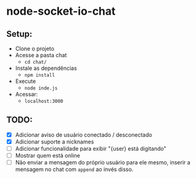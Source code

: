 # node-socket-io-chat

## Setup:
- Clone o projeto
- Acesse a pasta chat
  -  `cd chat/`
- Instale as dependências
  - `npm install`
- Execute
  - `node inde.js`
- Acessar:
  - `localhost:3000`

## TODO:
- [x] Adicionar aviso de usuário conectado / desconectado
- [x] Adicionar suporte a nicknames
- [ ] Adicionar funcionalidade para exibir "{user} está digitando"
- [ ] Mostrar quem está online
- [ ] Não enviar a mensagem do próprio usuário para ele mesmo, inserir a mensagem no chat com `append` ao invés disso.
